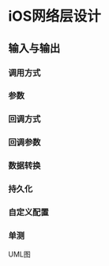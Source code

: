 # iOS网络层设计

## 输入与输出

### 调用方式

### 参数

### 回调方式

### 回调参数

### 数据转换

### 持久化

### 自定义配置

### 单测

UML图

